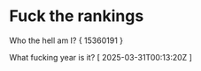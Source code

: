 # Fuck the rankings

Who the hell am I?
{ 15360191 }

What fucking year is it?
[ 2025-03-31T00:13:20Z ]

